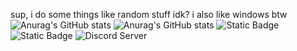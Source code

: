 sup, i do some things like random stuff idk?
i also like windows btw
![Anurag's GitHub stats](https://github-readme-stats.vercel.app/api?username=izhank216&show=reviews,discussions_started,discussions_answered,prs_merged,prs_merged_percentage) ![Anurag's GitHub stats](https://github-readme-stats.vercel.app/api/top-langs/?username=izhank216)
![Static Badge](https://img.shields.io/badge/doing-stuff-red) ![Static Badge](https://img.shields.io/badge/discord-server-blue)
![Discord Server](https://discord.gg/92Bdcv8wy7)

